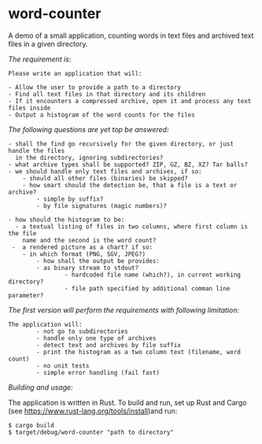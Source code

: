 # word-counter

A demo of a small application, counting words in text files and archived text 
files in a given directory.

*The requirement is*:

``` 
Please write an application that will:
          
- Allow the user to provide a path to a directory
- Find all text files in that directory and its children
- If it encounters a compressed archive, open it and process any text files inside
- Output a histogram of the word counts for the files
```

*The following questions are yet top be answered:*

```
- shall the find go recursively for the given directory, or just handle the files 
  in the directory, ignoring subdirectories?
- what archive types shall be supported? ZIP, GZ, BZ, XZ? Tar balls? 
- we should handle only text files and archives, if so:
    - should all other files (binaries) be skipped?
	- how smart should the detection be, that a file is a text or archive?
		- simple by suffix?
        - by file signatures (magic numbers)?
	
- how should the histogram to be:
  - a textual listing of files in two columns, where first column is the file 
    name and the second is the word count?
 -  a rendered picture as a chart? if so:
	- in which format (PNG, SGV, JPEG?)
        - how shall the output be provides:
		- as binary stream to stdout?
                - hardcoded file name (which?), in current working directory? 
                - file path specified by additional comman line parameter?

```

*The first version will perform the requirements with following limitation:*

```
The application will:
		- not go to subdirectories
        - handle only one type of archives
        - detect text and archives by file suffix
        - print the histogram as a two column text (filename, word count)
        - no unit tests
        - simple error handling (fail fast)
```

*Building and usage:*

The application is written in Rust. To build and run, set up Rust and Cargo 
(see https://www.rust-lang.org/tools/install)and run:

    $ cargo build
    $ target/debug/word-counter "path to directory"

